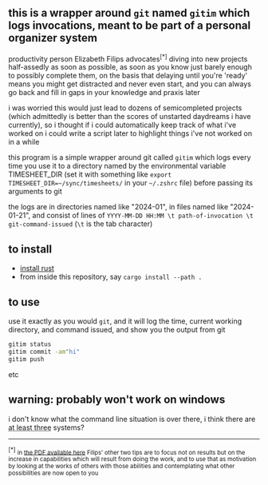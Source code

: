 ## this is a wrapper around `git` named `gitim` which logs invocations, meant to be part of a personal organizer system

productivity person Elizabeth Filips advocates<sup>[&ast;]</sup> diving into new projects half-assedly as soon as possible, as soon as you know just barely enough to possibly complete them, on the basis that delaying until you're 'ready' means you might get distracted and never even start, and you can always go back and fill in gaps in your knowledge and praxis later

i was worried this would just lead to dozens of semicompleted projects (which admittedly is better than the scores of unstarted daydreams i have currently), so i thought if i could automatically keep track of what i've worked on i could write a script later to highlight things i've not worked on in a while

this program is a simple wrapper around git called `gitim` which logs every time you use it to a directory named by the environmental variable TIMESHEET_DIR (set it with something like `export TIMESHEET_DIR=~/sync/timesheets/` in your `~/.zshrc` file) before passing its arguments to git

the logs are in directories named like "2024-01", in files named like "2024-01-21", and consist of lines of `YYYY-MM-DD HH:MM \t path-of-invocation \t git-command-issued` (`\t` is the tab character)

## to install

- [install rust](https://rustup.rs/)
- from inside this repository, say `cargo install --path .`

## to use

use it exactly as you would `git`, and it will log the time, current working directory, and command issued, and show you the output from git

```bash
gitim status
gitim commit -am"hi"
gitim push
```

etc

## warning: probably won't work on windows

i don't know what the command line situation is over there, i think there are <abbr title="cmd.exe, Power Shell, and the Windows Linux Subsystem (and possibly two versions of that also)">at least three</abbr> systems?

<hr>

<sup>[&ast;]</sup> <small>in [the PDF available here](https://lizziefilips.gumroad.com/l/krcnc) Filips' other two tips are to focus not on results but on the increase in capabilities which will result from doing the work, and to use that as motivation by looking at the works of others with those abilities and contemplating what other possibilities are now open to you</small>
